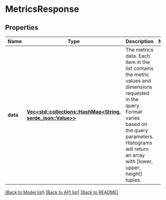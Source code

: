 # MetricsResponse

## Properties

Name | Type | Description | Notes
------------ | ------------- | ------------- | -------------
**data** | [**Vec<std::collections::HashMap<String, serde_json::Value>>**](std::collections::HashMap.md) | The metrics data. Each item in the list contains the metric values and dimensions requested in the query. Format varies based on the query parameters. Histograms will return an array with [lower, upper, height] tuples. | 

[[Back to Model list]](../README.md#documentation-for-models) [[Back to API list]](../README.md#documentation-for-api-endpoints) [[Back to README]](../README.md)



